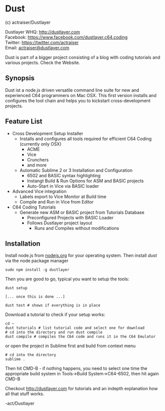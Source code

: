 # Dust #

(c) actraiser/Dustlayer

Dustlayer WHQ: http://dustlayer.com  
Facebook: https://www.facebook.com/dustlayer.c64.coding  
Twitter: https://twitter.com/actraiser  
Email: actraiser@dustlayer.com  

Dust is part of a bigger project consisting of a blog with coding tutorials and various projects. Check the Website.

## Synopsis ##

Dust ist a node.js driven versatile command line suite for new and experienced C64 programmers on Mac OSX. 
This first version installs and configures the tool chain and helps you to kickstart cross-development projects. 

## Feature List ##

- Cross Development Setup Installer
	- Installs and configures all tools required for efficient C64 Coding (currently only OSX)
		- ACME
		- Vice
		- Crunchers
		- and more
	- Automatic Sublime 2 or 3 Installation and Configuration
		- 6502 and BASIC syntax highlighting
		- Instangt Build & Run Options for ASM and BASIC projects
		- Auto-Start in Vice via BASIC loader
- Advanced Vice integration
	- Labels export to Vice Monitor at Build time
	- Compile and Run in Vice from Editor
- C64 Coding Tutorials
	- Generate new ASM or BASIC project from Tutorials Database
		- Preconfigured Projects with BASIC Loader
		- Follows Dustlayer project layout
			- Runs and Compiles without modifications

## Installation ##

Install node.js from [nodejs.org](http://nodejs.org/download/) for your operating system. Then install *dust* via the node package manager

	sudo npm install -g dustlayer

Then you are good to go, typical you want to setup the tools:

	dust setup

	[... once this is done ...]

	dust test # shows if everything is in place


 Download a tutorial to check if your setup works: 

 	cd ~
	dust tutorials # list tutorial code and select one for download
	# cd into the directory and run dust compile	
	dust compile # compiles the C64 code and runs it in the C64 Emulator

or open the project in Sublime first and build from context menu 

 	# cd into the directory 
 	sublime .

Then hit CMD-B - if nothing happens, you need to select one time the appropriate build system in Tools->Build System->C64-6502, then hit again CMD-B

Checkout http://dustlayer.com for tutorials and an indepth explanation how all that stuff works.

-act/Dustlayer
